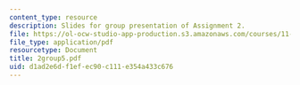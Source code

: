 ```yaml
---
content_type: resource
description: Slides for group presentation of Assignment 2.
file: https://ol-ocw-studio-app-production.s3.amazonaws.com/courses/11-946j-beijing-urban-design-studio-summer-2004/d1ad2e6df1efec90c111e354a433c676_2group5.pdf
file_type: application/pdf
resourcetype: Document
title: 2group5.pdf
uid: d1ad2e6d-f1ef-ec90-c111-e354a433c676
---
```

